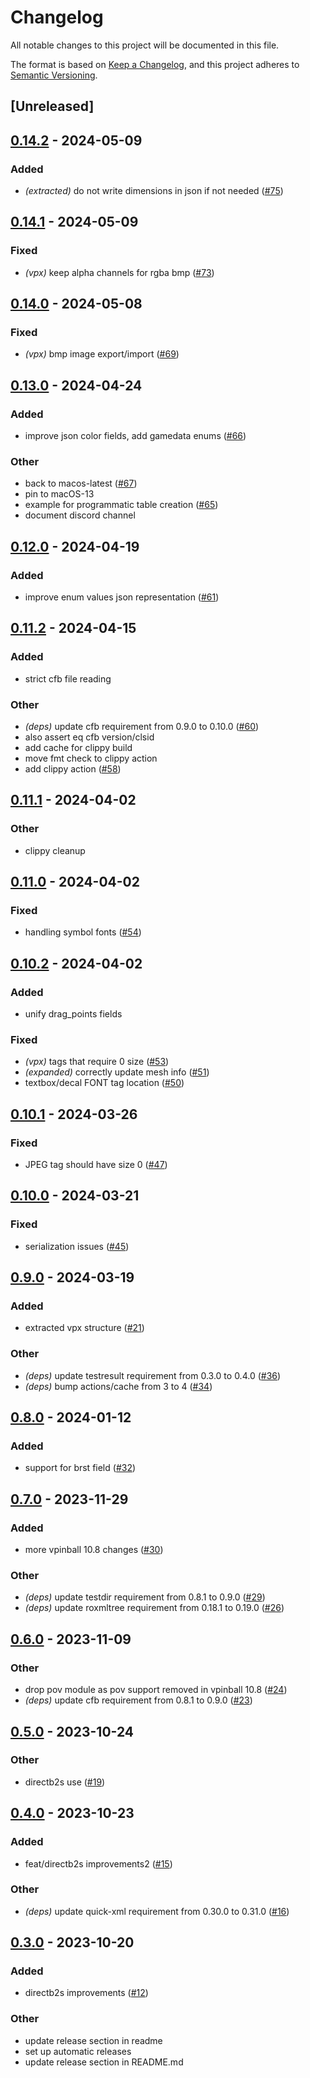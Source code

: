 # Changelog
All notable changes to this project will be documented in this file.

The format is based on [Keep a Changelog](https://keepachangelog.com/en/1.0.0/),
and this project adheres to [Semantic Versioning](https://semver.org/spec/v2.0.0.html).

## [Unreleased]

## [0.14.2](https://github.com/francisdb/vpin/compare/v0.14.1...v0.14.2) - 2024-05-09

### Added
- *(extracted)* do not write dimensions in json if not needed ([#75](https://github.com/francisdb/vpin/pull/75))

## [0.14.1](https://github.com/francisdb/vpin/compare/v0.14.0...v0.14.1) - 2024-05-09

### Fixed
- *(vpx)* keep alpha channels for rgba bmp ([#73](https://github.com/francisdb/vpin/pull/73))

## [0.14.0](https://github.com/francisdb/vpin/compare/v0.13.0...v0.14.0) - 2024-05-08

### Fixed
- *(vpx)* bmp image export/import ([#69](https://github.com/francisdb/vpin/pull/69))

## [0.13.0](https://github.com/francisdb/vpin/compare/v0.12.0...v0.13.0) - 2024-04-24

### Added
- improve json color fields, add gamedata enums ([#66](https://github.com/francisdb/vpin/pull/66))

### Other
- back to macos-latest ([#67](https://github.com/francisdb/vpin/pull/67))
- pin to macOS-13
- example for programmatic table creation ([#65](https://github.com/francisdb/vpin/pull/65))
- document discord channel

## [0.12.0](https://github.com/francisdb/vpin/compare/v0.11.2...v0.12.0) - 2024-04-19

### Added
- improve enum values json representation ([#61](https://github.com/francisdb/vpin/pull/61))

## [0.11.2](https://github.com/francisdb/vpin/compare/v0.11.1...v0.11.2) - 2024-04-15

### Added
- strict cfb file reading

### Other
- *(deps)* update cfb requirement from 0.9.0 to 0.10.0 ([#60](https://github.com/francisdb/vpin/pull/60))
- also assert eq cfb version/clsid
- add cache for clippy build
- move fmt check to clippy action
- add clippy action ([#58](https://github.com/francisdb/vpin/pull/58))

## [0.11.1](https://github.com/francisdb/vpin/compare/v0.11.0...v0.11.1) - 2024-04-02

### Other
- clippy cleanup

## [0.11.0](https://github.com/francisdb/vpin/compare/v0.10.2...v0.11.0) - 2024-04-02

### Fixed
- handling symbol fonts ([#54](https://github.com/francisdb/vpin/pull/54))

## [0.10.2](https://github.com/francisdb/vpin/compare/v0.10.1...v0.10.2) - 2024-04-02

### Added
- unify drag_points fields

### Fixed
- *(vpx)* tags that require 0 size ([#53](https://github.com/francisdb/vpin/pull/53))
- *(expanded)* correctly update mesh info ([#51](https://github.com/francisdb/vpin/pull/51))
- textbox/decal FONT tag location ([#50](https://github.com/francisdb/vpin/pull/50))

## [0.10.1](https://github.com/francisdb/vpin/compare/v0.10.0...v0.10.1) - 2024-03-26

### Fixed
- JPEG tag should have size 0 ([#47](https://github.com/francisdb/vpin/pull/47))

## [0.10.0](https://github.com/francisdb/vpin/compare/v0.9.0...v0.10.0) - 2024-03-21

### Fixed
- serialization issues ([#45](https://github.com/francisdb/vpin/pull/45))

## [0.9.0](https://github.com/francisdb/vpin/compare/v0.8.0...v0.9.0) - 2024-03-19

### Added
- extracted vpx structure ([#21](https://github.com/francisdb/vpin/pull/21))

### Other
- *(deps)* update testresult requirement from 0.3.0 to 0.4.0 ([#36](https://github.com/francisdb/vpin/pull/36))
- *(deps)* bump actions/cache from 3 to 4 ([#34](https://github.com/francisdb/vpin/pull/34))

## [0.8.0](https://github.com/francisdb/vpin/compare/v0.7.0...v0.8.0) - 2024-01-12

### Added
- support for brst field ([#32](https://github.com/francisdb/vpin/pull/32))

## [0.7.0](https://github.com/francisdb/vpin/compare/v0.6.0...v0.7.0) - 2023-11-29

### Added
- more vpinball 10.8 changes ([#30](https://github.com/francisdb/vpin/pull/30))

### Other
- *(deps)* update testdir requirement from 0.8.1 to 0.9.0 ([#29](https://github.com/francisdb/vpin/pull/29))
- *(deps)* update roxmltree requirement from 0.18.1 to 0.19.0 ([#26](https://github.com/francisdb/vpin/pull/26))

## [0.6.0](https://github.com/francisdb/vpin/compare/v0.5.0...v0.6.0) - 2023-11-09

### Other
- drop pov module as pov support removed in vpinball 10.8 ([#24](https://github.com/francisdb/vpin/pull/24))
- *(deps)* update cfb requirement from 0.8.1 to 0.9.0 ([#23](https://github.com/francisdb/vpin/pull/23))

## [0.5.0](https://github.com/francisdb/vpin/compare/v0.4.0...v0.5.0) - 2023-10-24

### Other
- directb2s use ([#19](https://github.com/francisdb/vpin/pull/19))

## [0.4.0](https://github.com/francisdb/vpin/compare/v0.3.0...v0.4.0) - 2023-10-23

### Added
- feat/directb2s improvements2 ([#15](https://github.com/francisdb/vpin/pull/15))

### Other
- *(deps)* update quick-xml requirement from 0.30.0 to 0.31.0 ([#16](https://github.com/francisdb/vpin/pull/16))

## [0.3.0](https://github.com/francisdb/vpin/compare/v0.2.0...v0.3.0) - 2023-10-20

### Added
- directb2s improvements ([#12](https://github.com/francisdb/vpin/pull/12))

### Other
- update release section in readme
- set up automatic releases
- update release section in README.md
